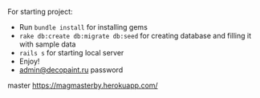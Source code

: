  For starting project:
  * Run ```bundle install``` for installing gems
  * ```rake db:create db:migrate db:seed``` for creating database and filling it with sample data
  * ```rails s``` for starting local server
  * Enjoy!
  * admin@decopaint.ru password

  master https://magmasterby.herokuapp.com/
